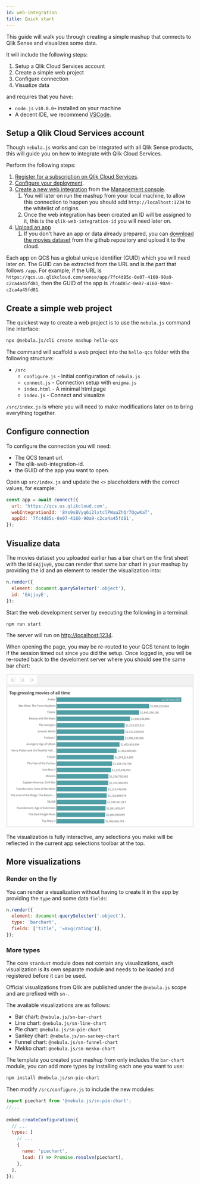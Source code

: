 ```yaml
---
id: web-integration
title: Quick start
---
```


This guide will walk you through creating a simple mashup that connects to Qlik Sense and visualizes some data.

It will include the following steps:

1. Setup a Qlik Cloud Services account
1. Create a simple web project
1. Configure connection
1. Visualize data

and requires that you have:

- `node.js` `v10.0.0+` installed on your machine
- A decent IDE, we recommend [VSCode](https://code.visualstudio.com/).

## Setup a Qlik Cloud Services account

Though `nebula.js` works and can be integrated with all Qlik Sense products, this will guide you on how to integrate with Qlik Cloud Services.

Perform the following steps:

1. [Register for a subscription on Qlik Cloud Services](https://help.qlik.com/en-US/cloud-services/Subsystems/Hub/Content/Sense_Hub/Introduction/qcs-register.htm).
1. [Configure your deployment](https://help.qlik.com/en-US/cloud-services/Subsystems/Hub/Content/Sense_Hub/Introduction/qcs-tenant-domain.htm).
1. [Create a new web integration](https://help.qlik.com/en-US/cloud-services/Subsystems/Hub/Content/Sense_Hub/Admin/mc-adminster-web-integrations.htm) from the [Management console](https://help.qlik.com/en-US/cloud-services/Subsystems/Hub/Content/Sense_Hub/Admin/management-console.htm).
   1. You will later on run the mashup from your local machine, to allow this connection to happen you should add `http://localhost:1234` to the whitelist of origins.
   1. Once the web integration has been created an ID will be assigned to it, this is the `qlik-web-integration-id` you will need later on.
1. [Upload an app](https://help.qlik.com/en-US/cloud-services/Subsystems/Hub/Content/Sense_Hub/Apps/create-app-cloud-hub.htm)
   1. If you don't have an app or data already prepared, you can [download the movies dataset](https://github.com/qlik-oss/nebula.js/raw/master/data/apps/the_movies.qvf) from the github repository and upload it to the cloud.

Each app on QCS has a global unique identifier (GUID) which you will need later on.
The GUID can be extracted from the URL and is the part that follows `/app`. For example, if the URL is `https://qcs.us.qlikcloud.com/sense/app/7fc4d85c-0e07-4160-90a9-c2ca4a45fd81`, then the GUID of the app is `7fc4d85c-0e07-4160-90a9-c2ca4a45fd81`.

## Create a simple web project

The quickest way to create a web project is to use the `nebula.js` command line interface:

```bash
npx @nebula.js/cli create mashup hello-qcs
```

The command will scaffold a web project into the `hello-qcs` folder with the following structure:

- `/src`
  - `configure.js` - Initial configuration of `nebula.js`
  - `connect.js` - Connection setup with `enigma.js`
  - `index.html` - A minimal html page
  - `index.js` - Connect and visualize

`/src/index.js` is where you will need to make modifications later on to bring everything together.

## Configure connection

To configure the connection you will need:

- The QCS tenant url.
- The qlik-web-integration-id.
- the GUID of the app you want to open.

Open up `src/index.js` and update the `<>` placeholders with the correct values, for example:

```js
const app = await connect({
  url: 'https://qcs.us.qlikcloud.com',
  webIntegrationId: '8Ys9sBVyq6i2lxtclPWaaZhQr7OgwKaT',
  appId: '7fc4d85c-0e07-4160-90a9-c2ca4a45fd81',
});
```

## Visualize data

The movies dataset you uploaded earlier has a bar chart on the first sheet with the id `EAjjuyE`, you can render that same bar chart in your mashup by providing the id and an element to render the visualization into:

```js
n.render({
  element: document.querySelector('.object'),
  id: 'EAjjuyE',
});
```

Start the web development server by executing the following in a terminal:

```sh
npm run start
```

The server will run on [http://localhost:1234](http://localhost:1234).

When opening the page, you may be re-routed to your QCS tenant to login if the session timed out since you did the setup. Once logged in, you will be re-routed back to the develoment server where you should see the same bar chart:

![Mashup](assets/mashup-sample.png)

The visualization is fully interactive, any selections you make will be reflected in the current app selections toolbar at the top.

## More visualizations

### Render on the fly

You can render a visualization without having to create it in the app by providing the `type` and some data `fields`:

```js
n.render({
  element: document.querySelector('.object'),
  type: 'barchart',
  fields: ['title', '=avg(rating')],
});
```

### More types

The core `stardust` module does not contain any visualizations, each visualization is its own separate module and needs to be loaded and registered before it can be used.

Official visualizations from Qlik are published under the `@nebula.js` scope and are prefixed with `sn-`.

The available visualizations are as follows:

- Bar chart: `@nebula.js/sn-bar-chart`
- Line chart: `@nebula.js/sn-line-chart`
- Pie chart: `@nebula.js/sn-pie-chart`
- Sankey chart: `@nebula.js/sn-sankey-chart`
- Funnel chart: `@nebula.js/sn-funnel-chart`
- Mekko chart: `@nebula.js/sn-mekko-chart`

The template you created your mashup from only includes the `bar-chart` module, you can add more types by installing each one you want to use:

```bash
npm install @nebula.js/sn-pie-chart
```

Then modify `/src/configure.js` to include the new modules:

```js
import piechart from '@nebula.js/sn-pie-chart';
//...

embed.createConfiguration({
  // ...
  types: [
    // ...
    {
      name: 'piechart',
      load: () => Promise.resolve(piechart),
    },
  ],
});
```
